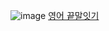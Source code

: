 ![image](https://github.com/koreaIT-study/programmers/assets/92290312/92b361cf-a55e-4cef-b226-160972ea6477)
[영어 끝말잇기](https://school.programmers.co.kr/learn/courses/30/lessons/12981)
